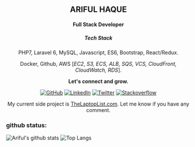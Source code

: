 <h2 align="center">ARIFUL HAQUE</h2>
<h4 align="center">Full Stack Developer</h4>
<h5 align="center">Tech Stack</h5>
<p align="center">PHP7, Laravel 6, MySQL, Javascript, ES6, Bootstrap, React/Redux.</p>
<p align="center">Docker, Github, AWS [<em>EC2, S3, ECS, ALB, SQS, VCS, CloudFront, CloudWatch, RDS</em>].</p>
<p align="center"><strong>Let's connect and grow.</strong></p>
<p align="center">
	<a href="https://github.com/arifulhb"><img src="https://img.shields.io/github/followers/arifulhb.svg?label=GitHub&style=social" alt="GitHub"></a>
	<a href="https://www.linkedin.com/in/arifulhb"><img src="https://img.shields.io/badge/LinkedIn--_.svg?style=social&logo=linkedin" alt="LinkedIn"></a>
	<a href="https://twitter.com/arifulhb"><img src="https://img.shields.io/twitter/follow/arifulhb?label=Twitter&style=social" alt="Twitter"></a>
        <a href="https://stackoverflow.com/users/2627842/ariful-haque"><img src="https://img.shields.io/stackexchange/stackoverflow/r/2627842?label=stackoverflow&style=plastic" alt="Stackoverflow"></a>
	
</p>

<p align="center">My current side project is <a href="http://thelaptoplist.com/?ref=github-profile" target="_blank">TheLaptopList.com</a>. Let me know if you have any comment.</p>

### github status:

![Ariful's github stats](https://github-readme-stats.vercel.app/api?username=arifulhb&show_icons=true) ![Top Langs](https://github-readme-stats.vercel.app/api/top-langs/?username=arifulhb&exclude_repo=github-readme-stats,arifulhb.github.io)
